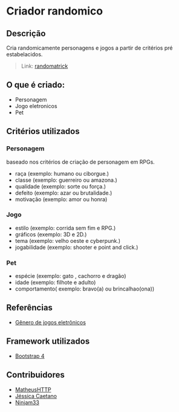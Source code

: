 # Criador randomico

## Descrição
Cria randomicamente personagens e jogos a partir de critérios pré estabelacidos.
> Link: [randomatrick](https://marcosramon00.github.io/randomatrick/)

## O que é criado:
- Personagem
- Jogo eletronicos
- Pet

## Critérios utilizados
### Personagem
baseado nos critérios de criação de personagem em RPGs.

- raça (exemplo: humano ou ciborgue.)
- classe (exemplo: guerreiro ou amazona.)
- qualidade (exemplo: sorte ou força.)
- defeito (exemplo: azar ou brutalidade.)
- motivação (exemplo: amor ou honra)

### Jogo
- estilo (exemplo: corrida sem fim e RPG.)
- gráficos (exemplo: 3D e 2D.)
- tema (exemplo: velho oeste e cyberpunk.)
- jogabilidade (exemplo: shooter e point and click.)

### Pet
- espécie (exemplo: gato , cachorro e dragão)
- idade (exemplo: filhote e adulto)
- comportamento( exemplo: bravo(a) ou brincalhao(ona))
## Referências
- [Gênero de jogos eletrônicos](https://pt.wikipedia.org/wiki/G%C3%AAneros_de_jogos_eletr%C3%B4nicos#Gr%C3%A1ficos)

## Framework utilizados
- [Bootstrap 4](https://getbootstrap.com/)

## Contribuidores
- [MatheusHTTP](https://github.com/MatheusHTTP)
- [Jéssica Caetano](https://www.instagram.com/jessicaetano)
- [Ninjam33](https://github.com/Ninjam33)

